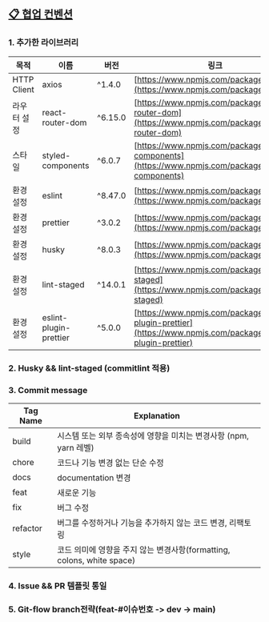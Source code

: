## [📋 협업 컨벤션](https://www.notion.so/brotherone/5-fd85a49386724f34abe49a309e9b9e3e)

### 1. 추가한 라이브러리

| 목적        | 이름                   | 버전    | 링크                                                                                                         |
| ----------- | ---------------------- | ------- | ------------------------------------------------------------------------------------------------------------ |
| HTTP Client | axios                  | ^1.4.0  | [https://www.npmjs.com/package/axios](https://www.npmjs.com/package/axios)                                   |
| 라우터 설정 | react-router-dom       | ^6.15.0 | [https://www.npmjs.com/package/react-router-dom](https://www.npmjs.com/package/react-router-dom)             |
| 스타일      | styled-components      | ^6.0.7  | [https://www.npmjs.com/package/styled-components](https://www.npmjs.com/package/styled-components)           |
| 환경 설정   | eslint                 | ^8.47.0 | [https://www.npmjs.com/package/eslint](https://www.npmjs.com/package/eslint)                                 |
| 환경 설정   | prettier               | ^3.0.2  | [https://www.npmjs.com/package/prettier](https://www.npmjs.com/package/prettier)                             |
| 환경 설정   | husky                  | ^8.0.3  | [https://www.npmjs.com/package/husky](https://www.npmjs.com/package/husky)                                   |
| 환경 설정   | lint-staged            | ^14.0.1 | [https://www.npmjs.com/package/lint-staged](https://www.npmjs.com/package/lint-staged)                       |
| 환경 설정   | eslint-plugin-prettier | ^5.0.0  | [https://www.npmjs.com/package/eslint-plugin-prettier](https://www.npmjs.com/package/eslint-plugin-prettier) |

### 2. Husky && lint-staged (commitlint 적용)

### 3. Commit message

| Tag Name | Explanation                                                            |
| -------- | ---------------------------------------------------------------------- |
| build    | 시스템 또는 외부 종속성에 영향을 미치는 변경사항 (npm, yarn 레벨)      |
| chore    | 코드나 기능 변경 없는 단순 수정                                        |
| docs     | documentation 변경                                                     |
| feat     | 새로운 기능                                                            |
| fix      | 버그 수정                                                              |
| refactor | 버그를 수정하거나 기능을 추가하지 않는 코드 변경, 리팩토링             |
| style    | 코드 의미에 영향을 주지 않는 변경사항(formatting, colons, white space) |

### 4. Issue && PR 템플릿 통일

### 5. Git-flow branch전략(feat-#이슈번호 -> dev -> main)
